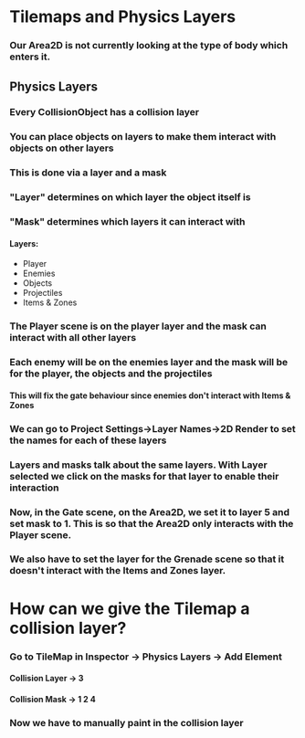 # Tilemaps and Physics Layers

### Our Area2D is not currently looking at the type of body which enters it.

## Physics Layers

### Every CollisionObject has a collision layer

### You can place objects on layers to make them interact with objects on other layers

### This is done via a layer and a mask

### "Layer" determines on which layer the object itself is

### "Mask" determines which layers it can interact with

#### Layers:

- Player
- Enemies
- Objects
- Projectiles
- Items & Zones

### The Player scene is on the player layer and the mask can interact with all other layers

### Each enemy will be on the enemies layer and the mask will be for the player, the objects and the projectiles

#### This will fix the gate behaviour since enemies don't interact with Items & Zones

### We can go to Project Settings->Layer Names->2D Render to set the names for each of these layers

### Layers and masks talk about the same layers. With Layer selected we click on the masks for that layer to enable their interaction

### Now, in the Gate scene, on the Area2D, we set it to layer 5 and set mask to 1. This is so that the Area2D only interacts with the Player scene.

### We also have to set the layer for the Grenade scene so that it doesn't interact with the Items and Zones layer.

# How can we give the Tilemap a collision layer?

### Go to TileMap in Inspector -> Physics Layers -> Add Element

#### Collision Layer -> 3

#### Collision Mask -> 1 2 4

### Now we have to manually paint in the collision layer
